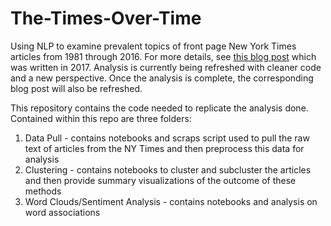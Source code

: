 # The-Times-Over-Time
Using NLP to examine prevalent topics of front page New York Times articles from 1981 through 2016.  For more details, see [this blog post](https://sravi2421.github.io/The_Times_Over_Time/) which was written in 2017. Analysis is currently being refreshed with cleaner code and a new perspective. Once the analysis is complete, the corresponding blog post will also be refreshed.

This repository contains the code needed to replicate the analysis done. Contained within this repo are three folders:

1. Data Pull - contains notebooks and scraps script used to pull the raw text of articles from the NY Times and then preprocess this data for analysis
2. Clustering - contains notebooks to cluster and subcluster the articles and then provide summary visualizations of the outcome of these methods
3. Word Clouds/Sentiment Analysis - contains notebooks and analysis on word associations

